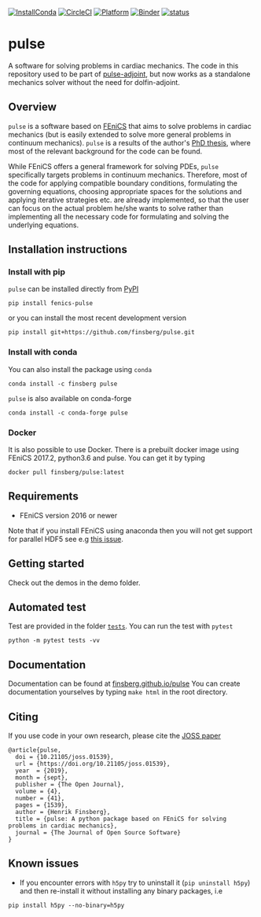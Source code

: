 [![InstallConda](https://anaconda.org/finsberg/pulse/badges/installer/conda.svg)](https://anaconda.org/finsberg/pulse)
[![CircleCI](https://circleci.com/gh/finsberg/pulse.svg?style=shield)](https://circleci.com/gh/finsberg/pulse)
[![Platform](https://anaconda.org/finsberg/pulse/badges/platforms.svg)](https://anaconda.org/finsberg/pulse)
[![Binder](https://binder.pangeo.io/badge_logo.svg)](https://binder.pangeo.io/v2/gh/finsberg/pulse/master?filepath=index.ipynb)
[![status](http://joss.theoj.org/papers/9abee735e6abadabe9252d5fcc84fd40/status.svg)](http://joss.theoj.org/papers/9abee735e6abadabe9252d5fcc84fd40)

# pulse

A software for solving problems in cardiac mechanics.
The code in this repository used to be part of [pulse-adjoint](https://bitbucket.org/finsberg/pulse_adjoint), but now works as a standalone mechanics solver without the need for dolfin-adjoint.

## Overview
`pulse` is a software based on [FEniCS](https://fenicsproject.org) that aims to solve problems in cardiac mechanics (but is easily extended to solve more general problems in continuum mechanics). `pulse` is a results of the author's [PhD thesis](https://www.duo.uio.no/handle/10852/62015), where most of the relevant background for the code can be found.

While FEniCS offers a general framework for solving PDEs, `pulse` specifically targets problems in continuum mechanics. Therefore, most of the code for applying compatible boundary conditions, formulating the governing equations, choosing appropriate spaces for the solutions and applying iterative strategies etc. are already implemented, so that the user can focus on the actual problem he/she wants to solve rather than implementing all the necessary code for formulating and solving the underlying equations. 

## Installation instructions

### Install with pip
`pulse` can be installed directly from [PyPI](https://pypi.org/project/fenics-pulse/)
```
pip install fenics-pulse
```
or you can install the most recent development version
```
pip install git+https://github.com/finsberg/pulse.git
```

### Install with conda
You can also install the package using `conda`
```
conda install -c finsberg pulse
```
`pulse` is also available on conda-forge
```
conda install -c conda-forge pulse
```

### Docker
It is also possible to use Docker. There is a prebuilt docker image
using FEniCS 2017.2, python3.6 and pulse. You can get it by typing
```
docker pull finsberg/pulse:latest
```

## Requirements
* FEniCS version 2016 or newer

Note that if you install FEniCS using anaconda then you will not get support for parallel HDF5
see e.g [this issue](https://github.com/conda-forge/hdf5-feedstock/issues/51).

## Getting started
Check out the demos in the demo folder.

## Automated test
Test are provided in the folder [`tests`](tests). You can run the test
with `pytest`
```
python -m pytest tests -vv
```


## Documentation
Documentation can be found at [finsberg.github.io/pulse](https://finsberg.github.io/pulse)
You can create documentation yourselves by typing `make html` in the
root directory.

## Citing

If you use code in your own research, please cite the [JOSS paper](https://joss.theoj.org/papers/10.21105/joss.01539)

```
@article{pulse,
  doi = {10.21105/joss.01539},
  url = {https://doi.org/10.21105/joss.01539},
  year  = {2019},
  month = {sept},
  publisher = {The Open Journal},
  volume = {4},
  number = {41},
  pages = {1539},
  author = {Henrik Finsberg},
  title = {pulse: A python package based on FEniCS for solving problems in cardiac mechanics},
  journal = {The Journal of Open Source Software}
}
```

## Known issues
* If you encounter errors with `h5py` try to uninstall it (`pip uninstall h5py`) and then re-install it without installing any binary packages, i.e
```
pip install h5py --no-binary=h5py
```

